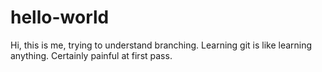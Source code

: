 # hello-world

Hi, this is me, trying to understand branching.  Learning git is like learning anything.  Certainly painful at first pass.
